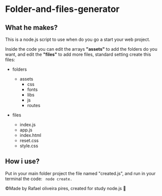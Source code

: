 # **Folder-and-files-generator**

## What he makes?

This is a node.js script to use when do you go a start your web project.

Inside the code you can edit the arrays **"assets"** to add the folders do you want, and edit the **"files"** to add more files, standard setting create this files:

* folders
  * assets
    * css
    * fonts
    * libs
    * js
    * routes

* files
  * index.js
  * app.js
  * index.html
  * reset.css
  * style.css
  


## How i use?

Put in your main folder project the file named "created.js", and run in your terminal the code: ``` node create.```

©Made by Rafael oliveira pires, created for study node.js :blue_heart:
